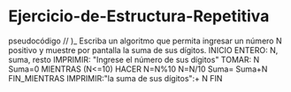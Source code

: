 # Ejercicio-de-Estructura-Repetitiva
pseudocódigo
// )_ Escriba un algoritmo que permita ingresar un número N positivo y muestre por pantalla la suma de sus dígitos.
INICIO
ENTERO: N, suma, resto
IMPRIMIR: "Ingrese el número de sus dígitos"
TOMAR: N
Suma=0
MIENTRAS (N<=10) HACER
N=N%10
N=N/10
Suma= Suma+N
FIN_MIENTRAS
IMPRIMIR:"la suma de sus dígitos":+ N
FIN
